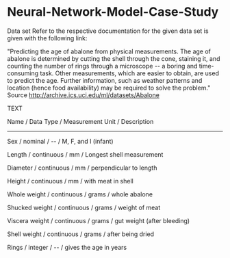 # Neural-Network-Model-Case-Study

Data set
Refer to the respective documentation for the given data set is given with the following link:

"Predicting the age of abalone from physical measurements. The age of abalone is determined by cutting the shell through the cone, staining it, and counting the number of rings through a microscope -- a boring and time-consuming task. Other measurements, which are easier to obtain, are used to predict the age. Further information, such as weather patterns and location (hence food availability) may be required to solve the problem." Source http://archive.ics.uci.edu/ml/datasets/Abalone

TEXT

Name / Data Type / Measurement Unit / Description

-----------------------------

Sex / nominal / -- / M, F, and I (infant)

Length / continuous / mm / Longest shell measurement

Diameter / continuous / mm / perpendicular to length

Height / continuous / mm / with meat in shell

Whole weight / continuous / grams / whole abalone

Shucked weight / continuous / grams / weight of meat

Viscera weight / continuous / grams / gut weight (after bleeding)

Shell weight / continuous / grams / after being dried

Rings / integer / -- / gives the age in years


